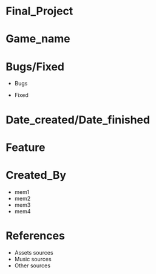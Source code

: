 # Final_Project 

# Game_name

# Bugs/Fixed
- Bugs

- Fixed

# Date_created/Date_finished

# Feature

# Created_By
- mem1
- mem2
- mem3
- mem4


# References
- Assets sources
- Music sources
- Other sources
